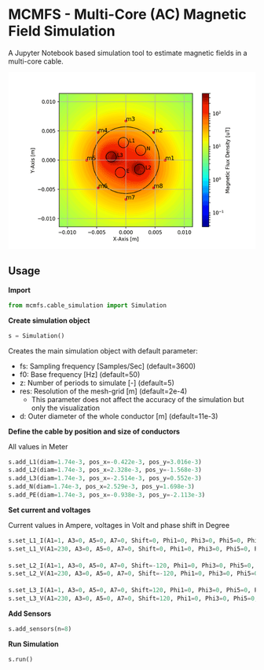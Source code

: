 # MCMFS - Multi-Core (AC) Magnetic Field Simulation

A Jupyter Notebook based simulation tool to estimate magnetic fields in a multi-core cable. 

![](assets/Balanced.gif)

## Usage
**Import**

````python
from mcmfs.cable_simulation import Simulation
````

**Create simulation object**
````python
s = Simulation()
````
Creates the main simulation object with default parameter:
- fs: Sampling frequency [Samples/Sec] (default=3600)
- f0: Base frequency [Hz] (default=50)
- z: Number of periods to simulate [-] (default=5)
- res: Resolution of the mesh-grid [m] (default=2e-4) 
    - This parameter does not affect the accuracy of the simulation but only the visualization
- d: Outer diameter of the whole conductor [m] (default=11e-3)

**Define the cable by position and size of conductors**

All values in Meter
````python
s.add_L1(diam=1.74e-3, pos_x=-0.422e-3, pos_y=3.016e-3)
s.add_L2(diam=1.74e-3, pos_x=2.328e-3, pos_y=-1.568e-3)
s.add_L3(diam=1.74e-3, pos_x=-2.514e-3, pos_y=0.552e-3)
s.add_N(diam=1.74e-3, pos_x=2.529e-3, pos_y=1.698e-3)
s.add_PE(diam=1.74e-3, pos_x=-0.938e-3, pos_y=-2.113e-3)
````
**Set current and voltages**

Current values in Ampere, voltages in Volt and phase shift in Degree
````python
s.set_L1_I(A1=1, A3=0, A5=0, A7=0, Shift=0, Phi1=0, Phi3=0, Phi5=0, Phi7=0)
s.set_L1_V(A1=230, A3=0, A5=0, A7=0, Shift=0, Phi1=0, Phi3=0, Phi5=0, Phi7=0)

s.set_L2_I(A1=1, A3=0, A5=0, A7=0, Shift=-120, Phi1=0, Phi3=0, Phi5=0, Phi7=0)
s.set_L2_V(A1=230, A3=0, A5=0, A7=0, Shift=-120, Phi1=0, Phi3=0, Phi5=0, Phi7=0)

s.set_L3_I(A1=1, A3=0, A5=0, A7=0, Shift=120, Phi1=0, Phi3=0, Phi5=0, Phi7=0)
s.set_L3_V(A1=230, A3=0, A5=0, A7=0, Shift=120, Phi1=0, Phi3=0, Phi5=0, Phi7=0)
````
**Add Sensors**
````python
s.add_sensors(n=8)
````
**Run Simulation**
````python
s.run()
````

